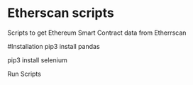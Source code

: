 # Etherscan scripts

Scripts to get Ethereum Smart Contract data from Etherrscan

#Installation
pip3 install pandas

pip3 install selenium

Run Scripts
